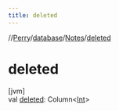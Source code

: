 ```yaml
---
title: deleted
---
```

//[Perry](../../../index.html)/[database](../index.html)/[Notes](index.html)/[deleted](deleted.html)



# deleted



[jvm]\
val [deleted](deleted.html): Column<[Int](https://kotlinlang.org/api/latest/jvm/stdlib/kotlin/-int/index.html)>




